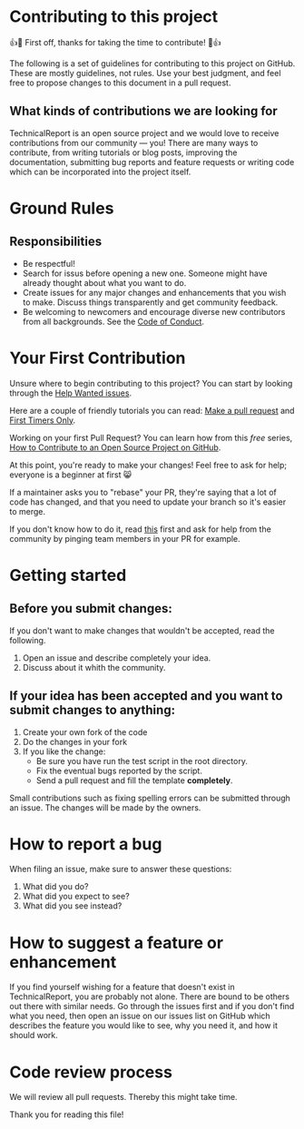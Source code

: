 # Contributing to this project

:+1::tada: First off, thanks for taking the time to contribute! :tada::+1:

The following is a set of guidelines for contributing to this project on GitHub. These are mostly guidelines, not rules. Use your best judgment, and feel free to propose changes to this document in a pull request.

## What kinds of contributions we are looking for

TechnicalReport is an open source project and we would love to receive contributions from our community — you! There are many ways to contribute, from writing tutorials or blog posts, improving the documentation, submitting bug reports and feature requests or writing code which can be incorporated into the project itself.

# Ground Rules

## Responsibilities
* Be respectful!
* Search for issus before opening a new one. Someone might have already thought about what you want to do.
* Create issues for any major changes and enhancements that you wish to make. Discuss things transparently and get community feedback.
* Be welcoming to newcomers and encourage diverse new contributors from all backgrounds. See the [Code of Conduct](CODE_OF_CONDUCT.md).

# Your First Contribution

Unsure where to begin contributing to this project? You can start by looking through the [Help Wanted issues](https://github.com/73VW/TechnicalReport/issues?q=is%3Aissue+is%3Aopen+label%3A"help+wanted").

Here are a couple of friendly tutorials you can read: [Make a pull request](http://makeapullrequest.com/) and [First Timers Only](http://www.firsttimersonly.com/).

Working on your first Pull Request? You can learn how from this *free* series, [How to Contribute to an Open Source Project on GitHub](https://egghead.io/series/how-to-contribute-to-an-open-source-project-on-github).

At this point, you're ready to make your changes! Feel free to ask for help; everyone is a beginner at first :smile_cat:

If a maintainer asks you to "rebase" your PR, they're saying that a lot of code has changed, and that you need to update your branch so it's easier to merge.

If you don't know how to do it, read [this](https://www.atlassian.com/git/tutorials/rewriting-history/git-rebase) first and ask for help from the community by pinging team members in your PR for example.

# Getting started

## Before you submit changes:

If you don't want to make changes that wouldn't be accepted, read the following.

1. Open an issue and describe completely your idea.
2. Discuss about it whith the community.

## If your idea has been accepted and you want to submit changes to anything:
1. Create your own fork of the code
2. Do the changes in your fork
3. If you like the change:
    * Be sure you have run the test script in the root directory.
    * Fix the eventual bugs reported by the script.
    * Send a pull request and fill the template **completely**.

Small contributions such as fixing spelling errors can be submitted through an issue.
The changes will be made by the owners.


# How to report a bug

When filing an issue, make sure to answer these questions:

1. What did you do?
2. What did you expect to see?
3. What did you see instead?

# How to suggest a feature or enhancement

If you find yourself wishing for a feature that doesn't exist in TechnicalReport, you are probably not alone. There are bound to be others out there with similar needs.
Go through the issues first and if you don't find what you need, then open an issue on our issues list on GitHub which describes the feature you would like to see, why you need it, and how it should work.

# Code review process

We will review all pull requests.
Thereby this might take time.

Thank you for reading this file!

